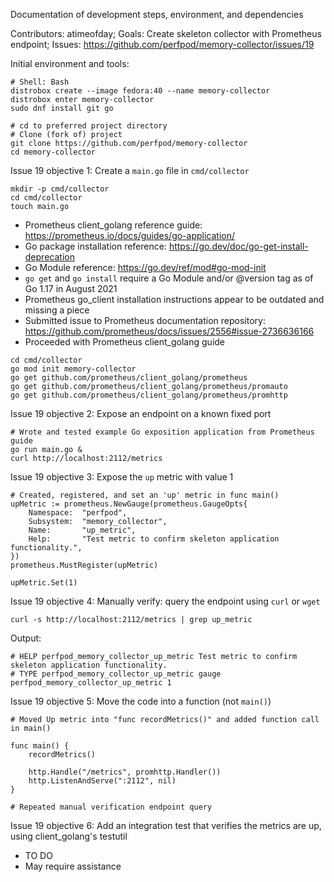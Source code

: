 Documentation of development steps, environment, and dependencies  

Contributors: atimeofday;
Goals: Create skeleton collector with Prometheus endpoint;
Issues: https://github.com/perfpod/memory-collector/issues/19

Initial environment and tools:
```
# Shell: Bash
distrobox create --image fedora:40 --name memory-collector 
distrobox enter memory-collector
sudo dnf install git go

# cd to preferred project directory
# Clone (fork of) project
git clone https://github.com/perfpod/memory-collector
cd memory-collector
```

Issue 19 objective 1: Create a `main.go` file in `cmd/collector`
```
mkdir -p cmd/collector
cd cmd/collector
touch main.go
```

- Prometheus client_golang reference guide: https://prometheus.io/docs/guides/go-application/
- Go package installation reference: https://go.dev/doc/go-get-install-deprecation
- Go Module reference: https://go.dev/ref/mod#go-mod-init
- `go get` and `go install` require a Go Module and/or @version tag as of Go 1.17 in August 2021
- Prometheus go_client installation instructions appear to be outdated and missing a piece
- Submitted issue to Prometheus documentation repository: https://github.com/prometheus/docs/issues/2556#issue-2736636166
- Proceeded with Prometheus client_golang guide 
```
cd cmd/collector
go mod init memory-collector
go get github.com/prometheus/client_golang/prometheus
go get github.com/prometheus/client_golang/prometheus/promauto
go get github.com/prometheus/client_golang/prometheus/promhttp
```

Issue 19 objective 2: Expose an endpoint on a known fixed port 
```
# Wrote and tested example Go exposition application from Prometheus guide
go run main.go &
curl http://localhost:2112/metrics
```

Issue 19 objective 3: Expose the `up` metric with value 1
```
# Created, registered, and set an 'up' metric in func main()
upMetric := prometheus.NewGauge(prometheus.GaugeOpts{
	Namespace: 	"perfpod",
	Subsystem: 	"memory_collector",
	Name: 		"up_metric",
	Help: 		"Test metric to confirm skeleton application functionality.",
})
prometheus.MustRegister(upMetric)

upMetric.Set(1)
```

Issue 19 objective 4: Manually verify: query the endpoint using `curl` or `wget`
```
curl -s http://localhost:2112/metrics | grep up_metric
```
Output:
```
# HELP perfpod_memory_collector_up_metric Test metric to confirm skeleton application functionality.
# TYPE perfpod_memory_collector_up_metric gauge
perfpod_memory_collector_up_metric 1
```

Issue 19 objective 5: Move the code into a function (not `main()`)
```
# Moved Up metric into "func recordMetrics()" and added function call in main()

func main() {
	recordMetrics()
	
	http.Handle("/metrics", promhttp.Handler())
	http.ListenAndServe(":2112", nil)
}

# Repeated manual verification endpoint query
```

Issue 19 objective 6: Add an integration test that verifies the metrics are up, using client_golang's testutil
- TO DO
- May require assistance

